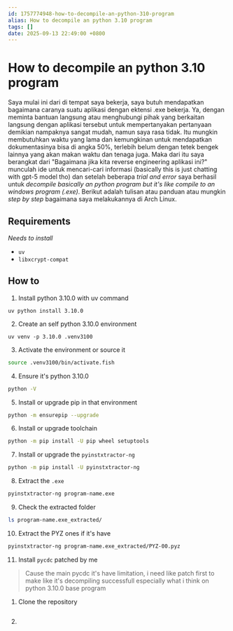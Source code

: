 ```yaml
---
id: 1757774948-how-to-decompile-an-python-310-program
alias: How to decompile an python 3.10 program
tags: []
date: 2025-09-13 22:49:00 +0800
---
```

# How to decompile an python 3.10 program

Saya mulai ini dari di tempat saya bekerja, saya butuh mendapatkan bagaimana caranya suatu aplikasi dengan ektensi .exe bekerja. Ya, dengan meminta bantuan langsung atau menghubungi pihak yang berkaitan langsung dengan aplikasi tersebut untuk mempertanyakan pertanyaan demikian nampaknya sangat mudah, namun saya rasa tidak. Itu mungkin membutuhkan waktu yang lama dan kemungkinan untuk mendapatkan dokumentasinya bisa di angka 50%, terlebih belum dengan tetek bengek lainnya yang akan makan waktu dan tenaga juga. Maka dari itu saya berangkat dari "Bagaimana jika kita reverse engineering aplikasi ini?" munculah ide untuk mencari-cari informasi (basically this is just chatting with gpt-5 model tho) dan setelah beberapa *trial and error* saya berhasil untuk *decompile basically an python program but it's like compile to an windows program (.exe)*. Berikut adalah tulisan atau panduan atau mungkin *step by step* bagaimana saya melakukannya di Arch Linux.
## Requirements
*Needs to install*
- `uv`
- `libxcrypt-compat`

## How to 
1. Install python 3.10.0 with uv command

```
uv python install 3.10.0
```

2.  Create an self python 3.10.0 environment  

```
uv venv -p 3.10.0 .venv3100
```

3. Activate the environment or source it

```bash
source .venv3100/bin/activate.fish
```

4.  Ensure it's python 3.10.0

```bash
python -V
```

5. Install or upgrade pip in that environment

```bash
python -m ensurepip --upgrade
```

6. Install or upgrade toolchain

```bash
python -m pip install -U pip wheel setuptools
```

7. Install or upgrade the `pyinstxtractor-ng` 

```bash
python -m pip install -U pyinstxtractor-ng
````

8. Extract the `.exe`

```bash
pyinstxtractor-ng program-name.exe
```

9. Check the extracted folder

```bash
ls program-name.exe_extracted/
```

10. Extract the PYZ ones if it's have

```bash
pyinstxtractor-ng program-name.exe_extracted/PYZ-00.pyz
```

11. Install `pycdc` patched by me 

> Cause the main pycdc it's have limitation, i need like patch first to make like it's decompiling successfull especially what i think on python 3.10.0 base program 

   1.  Clone the repository
   ```bash
   
   
   ```
   2. 

